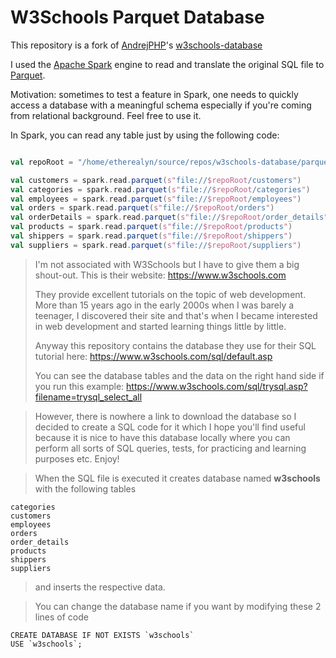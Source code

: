 # W3Schools Parquet Database

This repository is a fork of [AndrejPHP](https://github.com/AndrejPHP)'s [w3schools-database](https://github.com/AndrejPHP/w3schools-database)

I used the [Apache Spark](https://github.com/apache/spark) engine to read and translate the original SQL file to [Parquet](https://github.com/apache/parquet-mr).

Motivation: sometimes to test a feature in Spark, one needs to quickly access a database with a meaningful schema especially if you're coming from relational background. Feel free to use it.

In Spark, you can read any table just by using the following code:

```scala

val repoRoot = "/home/etherealyn/source/repos/w3schools-database/parquet" // change to your own path

val customers = spark.read.parquet(s"file://$repoRoot/customers")
val categories = spark.read.parquet(s"file://$repoRoot/categories")
val employees = spark.read.parquet(s"file://$repoRoot/employees")
val orders = spark.read.parquet(s"file://$repoRoot/orders")
val orderDetails = spark.read.parquet(s"file://$repoRoot/order_details")
val products = spark.read.parquet(s"file://$repoRoot/products")
val shippers = spark.read.parquet(s"file://$repoRoot/shippers")
val suppliers = spark.read.parquet(s"file://$repoRoot/suppliers")

```

> I'm not associated with W3Schools but I have to give them a big shout-out. This is their website:
> https://www.w3schools.com
> 
> They provide excellent tutorials on the topic of web development. More than 15 years ago in the early 2000s when I was barely a teenager, I discovered their site and that's when I became interested in web development and started learning things little by little.
> 
> Anyway this repository contains the database they use for their SQL tutorial here:
> https://www.w3schools.com/sql/default.asp
> 
> You can see the database tables and the data on the right hand side if you run this example:
> https://www.w3schools.com/sql/trysql.asp?filename=trysql_select_all

> However, there is nowhere a link to download the database so I decided to create a SQL code for it which I hope you'll find useful because it is nice to have this database locally where you can perform all sorts of SQL queries, tests, for practicing and learning purposes etc. Enjoy!

> When the SQL file is executed it creates database named __w3schools__ with the following tables

    categories
    customers
    employees
    orders
    order_details
    products
    shippers
    suppliers
    
> and inserts the respective data. 

> You can change the database name if you want by modifying these 2 lines of code

    CREATE DATABASE IF NOT EXISTS `w3schools`
    USE `w3schools`;
